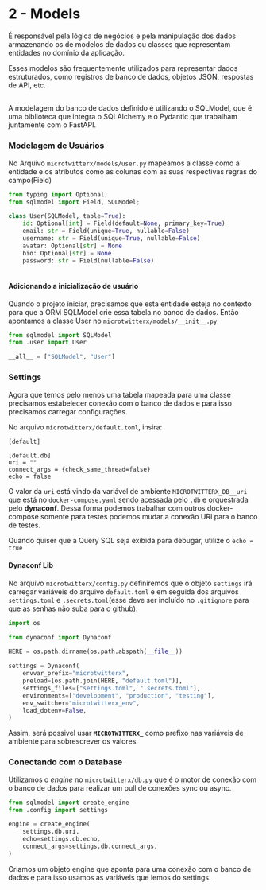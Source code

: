 # 2 - Models
É responsável pela lógica de negócios e pela manipulação dos dados armazenando os de modelos de dados ou classes que representam entidades no domínio da aplicação.

Esses modelos são frequentemente utilizados para representar dados estruturados, como registros de banco de dados, objetos JSON, respostas de API, etc.

## 
A modelagem do banco de dados definido é utilizando o SQLModel, que é uma biblioteca que integra o SQLAlchemy e o Pydantic que trabalham juntamente com o FastAPI.

### Modelagem de Usuários
No Arquivo `microtwitterx/models/user.py` mapeamos a classe como a entidade e os atributos como as colunas com as suas respectivas regras do campo(Field)
````python
from typing import Optional;
from sqlmodel import Field, SQLModel;

class User(SQLModel, table=True):
    id: Optional[int] = Field(default=None, primary_key=True)
    email: str = Field(unique=True, nullable=False)
    username: str = Field(unique=True, nullable=False)
    avatar: Optional[str] = None
    bio: Optional[str] = None
    password: str = Field(nullable=False)
    
````
#### Adicionando a inicialização de usuário
Quando o projeto iniciar, precisamos que esta entidade esteja no contexto para que a ORM SQLModel crie essa tabela no banco de dados. Então apontamos a classe User no `microtwitterx/models/__init__.py`
````python
from sqlmodel import SQLModel
from .user import User

__all__ = ["SQLModel", "User"]
````
### Settings
Agora que temos pelo menos uma tabela mapeada para uma classe precisamos estabelecer conexão com o banco de dados e para isso precisamos carregar configurações.

No arquivo `microtwitterx/default.toml`, insira:
````
[default]

[default.db]
uri = ""
connect_args = {check_same_thread=false}
echo = false
````
O valor da `uri` está vindo da variável de ambiente `MICROTWITTERX_DB__uri` que está no `docker-compose.yaml` sendo acessada pelo `.db` e orquestrada pelo **dynaconf**. Dessa forma podemos trabalhar com outros docker-compose somente para testes podemos mudar a conexão URI para o banco de testes.

Quando quiser que a Query SQL seja exibida para debugar, utilize o `echo = true`
#### Dynaconf Lib
No arquivo `microtwitterx/config.py` definiremos que o objeto `settings` irá carregar variáveis do arquivo `default.toml` e em seguida dos arquivos `settings.toml` e `.secrets.toml`(esse deve ser incluído no `.gitignore` para que as senhas não suba para o github).

````python
import os

from dynaconf import Dynaconf

HERE = os.path.dirname(os.path.abspath(__file__))

settings = Dynaconf(
    envvar_prefix="microtwitterx",
    preload=[os.path.join(HERE, "default.toml")],
    settings_files=["settings.toml", ".secrets.toml"],
    environments=["development", "production", "testing"],
    env_switcher="microtwitterx_env",
    load_dotenv=False,
)
````
Assim, será possivel usar **`MICROTWITTERX_`** como prefixo nas variáveis de ambiente para sobrescrever os valores.

### Conectando com o Database
Utilizamos o _engine_ no `microtwitterx/db.py` que é o motor de conexão com o banco de dados para realizar um pull de conexões sync ou async.
````python
from sqlmodel import create_engine
from .config import settings

engine = create_engine(
    settings.db.uri,
    echo=settings.db.echo,
    connect_args=settings.db.connect_args,
)
````
Criamos um objeto engine que aponta para uma conexão com o banco de dados e para isso usamos as variáveis que lemos do settings.